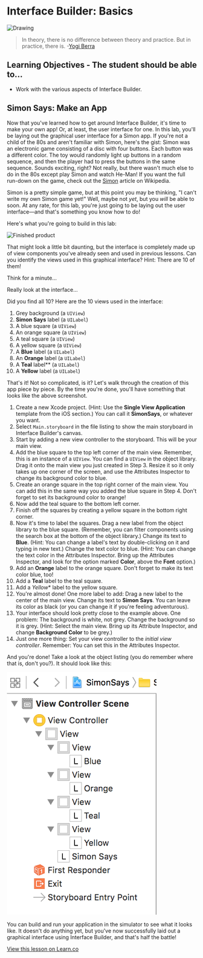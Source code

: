 # Interface Builder: Basics

![Drawing](http://i.imgur.com/LuPm37H.jpg?1)
> In theory, there is no difference between theory and practice. But in practice, there is. -[Yogi Berra](https://en.wikipedia.org/wiki/Yogi_Berra)

## Learning Objectives - The student should be able to...

* Work with the various aspects of Interface Builder.

## Simon Says: Make an App

Now that you've learned how to get around Interface Builder, it's time to make your own app! Or, at least, the user interface for one. In this lab, you'll be laying out the graphical user interface for a Simon app. If you're not a child of the 80s and aren't familiar with Simon, here's the gist: Simon was an electronic game consisting of a disc with four buttons. Each button was a different color. The toy would randomly light up buttons in a random sequence, and then the player had to press the buttons in the same sequence. Sounds exciting, right? Not really, but there wasn't much else to do in the 80s except play Simon and watch He-Man! If you want the full run-down on the game, check out the [Simon](https://en.wikipedia.org/wiki/Simon_\(game\)) article on Wikipedia.

Simon is a pretty simple game, but at this point you may be thinking, "I can't write my own Simon game yet!" Well, maybe not _yet_, but you _will_ be able to soon. At any rate, for this lab, you're just going to be laying out the user interface—and that's something you know how to do!

Here's what you're going to build in this lab:

![Finished product](http://i.imgur.com/PdO6gU6.png)

That might look a little bit daunting, but the interface is completely made up of view components you've already seen and used in previous lessons. Can you identify the views used in this graphical interface? Hint: There are 10 of them!

Think for a minute...

Really look at the interface...

Did you find all 10? Here are the 10 views used in the interface:

1. Grey background (a `UIView`)
2. **Simon Says** label (a `UILabel`)
3. A blue square (a `UIView`)
4. An orange square (a `UIView`)
5. A teal square (a `UIView`)
6. A yellow square (a `UIView`)
7. A **Blue** label (a `UILabel`)
8. An **Orange** label (a `UILabel`)
9. A **Teal** label** (a `UILabel`)
10. A **Yellow** label (a `UILabel`)

That's it! Not so complicated, is it? Let's walk through the creation of this app piece by piece. By the time you're done, you'll have something that looks like the above screenshot.

1. Create a new Xcode project. (Hint: Use the **Single View Application** template from the iOS section.) You can call it **SimonSays**, or whatever you want.
2. Select `Main.storyboard` in the file listing to show the main storyboard in Interface Builder's canvas.
3. Start by adding a new view controller to the storyboard. This will be your main view.
4. Add the blue square to the top left corner of the main view. Remember, this is an instance of a `UIView`. You can find a `UIView` in the object library. Drag it onto the main view you just created in Step 3. Resize it so it only takes up one corner of the screen, and use the Attributes Inspector to change its background color to blue.
5. Create an orange square in the top right corner of the main view. You can add this in the same way you added the blue square in Step 4. Don't forget to set its background color to orange!
6. Now add the teal square to the bottom left corner.
7. Finish off the squares by creating a yellow square in the bottom right corner.
8. Now it's time to label the squares. Drag a new label from the object library to the blue square. (Remember, you can filter components using the search box at the bottom of the object library.) Change its text to **Blue**. (Hint: You can change a label's text by double-clicking on it and typing in new text.) Change the text color to blue. (Hint: You can change the text color in the Attributes Inspector. Bring up the Attributes Inspector, and look for the option marked **Color**, above the **Font** option.)
9. Add an **Orange** label to the orange square. Don't forget to make its text color blue, too!
10. Add a **Teal** label to the teal square.
11. Add a *Yellow** label to the yellow square.
12. You're almost done! One more label to add: Drag a new label to the center of the main view. Change its text to **Simon Says**. You can leave its color as black (or you can change it if you're feeling adventurous).
13. Your interface should look pretty close to the example above. One problem: The background is white, not grey. Change the background so it is grey. (Hint: Select the main view. Bring up its Attribute Inspector, and change **Background Color** to be grey.)
14. Just one more thing: Set your view controller to the _initial view controller_. Remember: You can set this in the Attributes Inspector.

And you're done! Take a look at the object listing (you do remember where that is, don't you?). It should look like this:

![Object listing](.images/object-listing.png)

You can build and run your application in the simulator to see what it looks like. It doesn't do anything yet, but you've now successfully laid out a graphical interface using Interface Builder, and that's half the battle!

<a href='https://learn.co/lessons/InterfaceBuilderLab' data-visibility='hidden'>View this lesson on Learn.co</a>
